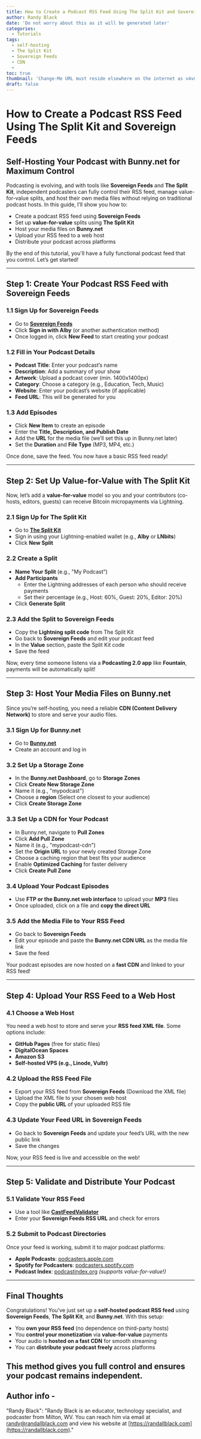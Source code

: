 ```yaml
---
title: How to Create a Podcast RSS Feed Using The Split Kit and Sovereign Feeds
author: Randy Black
date: 'Do not worry about this as it will be generated later'
categories:
  - Tutorials
tags:
  - self-hosting
  - The Split Kit
  - Sovereign Feeds
  - CDN
  - 
toc: true
thumbnail: 'Change-Me URL must reside elsewhere on the internet as v4vmusic is not hosting images right now'
draft: false
---
```

# How to Create a Podcast RSS Feed Using The Split Kit and Sovereign Feeds

## Self-Hosting Your Podcast with Bunny.net for Maximum Control

Podcasting is evolving, and with tools like **Sovereign Feeds** and **The Split Kit**, independent podcasters can fully control their RSS feed, manage value-for-value splits, and host their own media files without relying on traditional podcast hosts. In this guide, I’ll show you how to:

- Create a podcast RSS feed using **Sovereign Feeds**
- Set up **value-for-value** splits using **The Split Kit**
- Host your media files on **Bunny.net**
- Upload your RSS feed to a web host
- Distribute your podcast across platforms

By the end of this tutorial, you'll have a fully functional podcast feed that you control. Let’s get started!

---

## Step 1: Create Your Podcast RSS Feed with Sovereign Feeds

### 1.1 Sign Up for Sovereign Feeds

- Go to **[Sovereign Feeds](https://sovereignfeeds.com/)**
- Click **Sign in with Alby** (or another authentication method)
- Once logged in, click **New Feed** to start creating your podcast

### 1.2 Fill in Your Podcast Details

- **Podcast Title**: Enter your podcast’s name
- **Description**: Add a summary of your show
- **Artwork**: Upload a podcast cover (min. 1400x1400px)
- **Category**: Choose a category (e.g., Education, Tech, Music)
- **Website**: Enter your podcast’s website (if applicable)
- **Feed URL**: This will be generated for you

### 1.3 Add Episodes

- Click **New Item** to create an episode
- Enter the **Title, Description, and Publish Date**
- Add the **URL** for the media file (we’ll set this up in Bunny.net later)
- Set the **Duration** and **File Type** (MP3, MP4, etc.)

Once done, save the feed. You now have a basic RSS feed ready!

---

## Step 2: Set Up Value-for-Value with The Split Kit

Now, let’s add a **value-for-value** model so you and your contributors (co-hosts, editors, guests) can receive Bitcoin micropayments via Lightning.

### 2.1 Sign Up for The Split Kit

- Go to **[The Split Kit](https://thesplitkit.com/)**
- Sign in using your Lightning-enabled wallet (e.g., **Alby** or **LNbits**)
- Click **New Split**

### 2.2 Create a Split

- **Name Your Split** (e.g., "My Podcast")
- **Add Participants**
  - Enter the Lightning addresses of each person who should receive payments
  - Set their percentage (e.g., Host: 60%, Guest: 20%, Editor: 20%)
- Click **Generate Split**

### 2.3 Add the Split to Sovereign Feeds

- Copy the **Lightning split code** from The Split Kit
- Go back to **Sovereign Feeds** and edit your podcast feed
- In the **Value** section, paste the Split Kit code
- Save the feed

Now, every time someone listens via a **Podcasting 2.0 app** like **Fountain**, payments will be automatically split!

---

## Step 3: Host Your Media Files on Bunny.net

Since you’re self-hosting, you need a reliable **CDN (Content Delivery Network)** to store and serve your audio files.

### 3.1 Sign Up for Bunny.net

- Go to **[Bunny.net](https://bunny.net/)**
- Create an account and log in

### 3.2 Set Up a Storage Zone

- In the **Bunny.net Dashboard**, go to **Storage Zones**
- Click **Create New Storage Zone**
- Name it (e.g., "mypodcast")
- Choose a **region** (Select one closest to your audience)
- Click **Create Storage Zone**

### 3.3 Set Up a CDN for Your Podcast

- In Bunny.net, navigate to **Pull Zones**
- Click **Add Pull Zone**
- Name it (e.g., "mypodcast-cdn")
- Set the **Origin URL** to your newly created Storage Zone
- Choose a caching region that best fits your audience
- Enable **Optimized Caching** for faster delivery
- Click **Create Pull Zone**

### 3.4 Upload Your Podcast Episodes

- Use **FTP or the Bunny.net web interface** to upload your **MP3** files
- Once uploaded, click on a file and **copy the direct URL**

### 3.5 Add the Media File to Your RSS Feed

- Go back to **Sovereign Feeds**
- Edit your episode and paste the **Bunny.net CDN URL** as the media file link
- Save the feed

Your podcast episodes are now hosted on a **fast CDN** and linked to your RSS feed!

---

## Step 4: Upload Your RSS Feed to a Web Host

### 4.1 Choose a Web Host

You need a web host to store and serve your **RSS feed XML file**. Some options include:

- **GitHub Pages** (free for static files)
- **DigitalOcean Spaces**
- **Amazon S3**
- **Self-hosted VPS (e.g., Linode, Vultr)**

### 4.2 Upload the RSS Feed File

- Export your RSS feed from **Sovereign Feeds** (Download the XML file)
- Upload the XML file to your chosen web host
- Copy the **public URL** of your uploaded RSS file

### 4.3 Update Your Feed URL in Sovereign Feeds

- Go back to **Sovereign Feeds** and update your feed’s URL with the new public link
- Save the changes

Now, your RSS feed is live and accessible on the web!

---

## Step 5: Validate and Distribute Your Podcast

### 5.1 Validate Your RSS Feed

- Use a tool like **[CastFeedValidator](https://castfeedvalidator.com/)**
- Enter your **Sovereign Feeds RSS URL** and check for errors

### 5.2 Submit to Podcast Directories

Once your feed is working, submit it to major podcast platforms:

- **Apple Podcasts**: [podcasters.apple.com](https://podcasters.apple.com/)
- **Spotify for Podcasters**: [podcasters.spotify.com](https://podcasters.spotify.com/)
- **Podcast Index**: [podcastindex.org](https://podcastindex.org/) *(supports value-for-value!)*

---

## Final Thoughts

Congratulations! You’ve just set up a **self-hosted podcast RSS feed** using **Sovereign Feeds**, **The Split Kit**, and **Bunny.net**. With this setup:

- You **own your RSS feed** (no dependence on third-party hosts)
- You **control your monetization** via **value-for-value** payments
- Your audio is **hosted on a fast CDN** for smooth streaming
- You can **distribute your podcast freely** across platforms

This method gives you full control and ensures your podcast remains independent.
--------------------------------------------
Author info - 
--------------------------------------------
"Randy Black": "Randy Black is an educator, technology specialist, and podcaster from Milton, WV. You can reach him via email at [randy@randallblack.com](mailto:randy@randallblack.com) and view his website at [https://randallblack.com](https://randallblack.com)."
